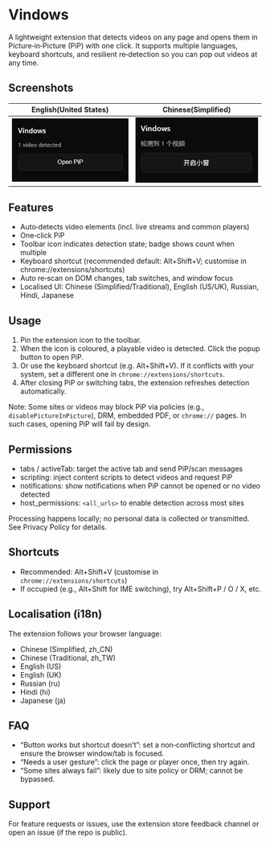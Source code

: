 # Vindows

A lightweight extension that detects videos on any page and opens them in Picture‑in‑Picture (PiP) with one click. It supports multiple languages, keyboard shortcuts, and resilient re‑detection so you can pop out videos at any time.

## Screenshots

|English(United States)|Chinese(Simplified)|
|--|--|
|![en_us](./screenshots/en_US_2.png)|![zh_CN](./screenshots/zh_CN_1.png)|

## Features

- Auto‑detects video elements (incl. live streams and common players)
- One‑click PiP
- Toolbar icon indicates detection state; badge shows count when multiple
- Keyboard shortcut (recommended default: Alt+Shift+V; customise in chrome://extensions/shortcuts)
- Auto re‑scan on DOM changes, tab switches, and window focus
- Localised UI: Chinese (Simplified/Traditional), English (US/UK), Russian, Hindi, Japanese

## Usage

1. Pin the extension icon to the toolbar.
2. When the icon is coloured, a playable video is detected. Click the popup button to open PiP.
3. Or use the keyboard shortcut (e.g. Alt+Shift+V). If it conflicts with your system, set a different one in `chrome://extensions/shortcuts`.
4. After closing PiP or switching tabs, the extension refreshes detection automatically.

Note: Some sites or videos may block PiP via policies (e.g., `disablePictureInPicture`), DRM, embedded PDF, or `chrome://` pages. In such cases, opening PiP will fail by design.

## Permissions

- tabs / activeTab: target the active tab and send PiP/scan messages
- scripting: inject content scripts to detect videos and request PiP
- notifications: show notifications when PiP cannot be opened or no video detected
- host_permissions: `<all_urls>` to enable detection across most sites

Processing happens locally; no personal data is collected or transmitted. See Privacy Policy for details.

## Shortcuts

- Recommended: Alt+Shift+V (customise in `chrome://extensions/shortcuts`)
- If occupied (e.g., Alt+Shift for IME switching), try Alt+Shift+P / O / X, etc.

## Localisation (i18n)

The extension follows your browser language:

- Chinese (Simplified, zh_CN)
- Chinese (Traditional, zh_TW)
- English (US)
- English (UK)
- Russian (ru)
- Hindi (hi)
- Japanese (ja)

## FAQ

- “Button works but shortcut doesn’t”: set a non‑conflicting shortcut and ensure the browser window/tab is focused.
- “Needs a user gesture”: click the page or player once, then try again.
- “Some sites always fail”: likely due to site policy or DRM; cannot be bypassed.

## Support

For feature requests or issues, use the extension store feedback channel or open an issue (if the repo is public).
